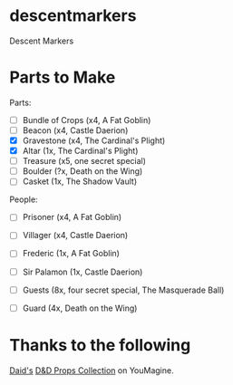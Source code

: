 descentmarkers
================

Descent Markers

Parts to Make
=============
Parts:
- [ ] Bundle of Crops (x4, A Fat Goblin)
- [ ] Beacon (x4, Castle Daerion)
- [x] Gravestone (x4, The Cardinal's Plight)
- [x] Altar (1x, The Cardinal's Plight)
- [ ] Treasure (x5, one secret special)
- [ ] Boulder (?x, Death on the Wing)
- [ ] Casket (1x, The Shadow Vault)

People:
- [ ] Prisoner (x4, A Fat Goblin)
- [ ] Villager (x4, Castle Daerion)
- [ ] Frederic (1x, A Fat Goblin)
- [ ] Sir Palamon (1x, Castle Daerion)
- [ ] Guests (8x, four secret special, The Masquerade Ball)
- [ ] Guard (4x, Death on the Wing)


Thanks to the following
=======================
[Daid's](https://www.youmagine.com/users/daid) [D&D Props Collection](https://www.youmagine.com/designs/d-d-props-collection) on YouMagine.
